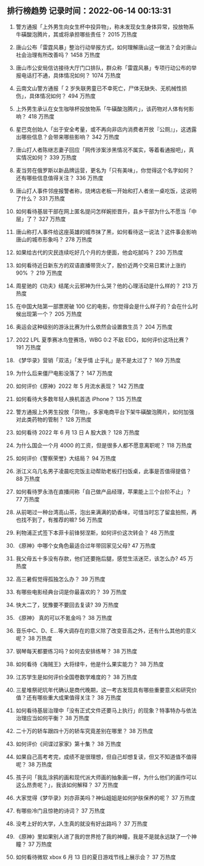 
## 排行榜趋势 记录时间：2022-06-14 00:13:31
  
  1. 警方通报「上外男生向女生杯中投异物」，称未发现女生身体异常，投放物系牛磺酸泡腾片，其或将承担哪些责任？ 2015 万热度
    
  2. 唐山公布「雷霆风暴」整治行动举报方式，如何理解唐山这一做法？会对唐山社会治理有所改善吗？ 1458 万热度
    
  3. 唐山市公安局信访接待大厅门口排队，群众称「雷霆风暴」专项行动公布的举报电话打不通，具体情况如何？ 1074 万热度
    
  4. 云南文山警方通报「 2 岁失联男童已不幸死亡，尸体无缺失、无机械性损伤」，具体情况如何？ 494 万热度
    
  5. 上外男生承认在女生咖啡杯投放物系「牛磺酸泡腾片」，该药物对人体有何影响？ 418 万热度
    
  6. 星巴克创始人「出于安全考量，或不再向非店内消费者开放『公厕』」，这透露出哪些信息？会带来哪些影响？ 342 万热度
    
  7. 唐山打人者陈继志妻子回应「网传涉案涉黑情况不属实，等着看通报吧」，真实情况如何？ 339 万热度
    
  8. 麦当劳在俄罗斯以新品牌运营，更名为「只有美味」，你觉得这个名字如何？还有哪些信息值得关注？ 336 万热度
    
  9. 唐山打人事件邻座报警者称，烧烤店老板一开始和打人者坐一桌吃饭，这说明了什么？ 331 万热度
    
  10. 如何看待基层干部在网上匿名提问怎样婉拒晋升，县乡干部为什么不愿当「中层」了？ 327 万热度
    
  11. 唐山称打人事件给这座英雄的城市抹了黑，如何看待这一说法？这件事会影响唐山的城市形象吗？ 278 万热度
    
  12. 如果给古代的灾民连续吃好几个月的方便面，他会吃腻吗？ 230 万热度
    
  13. 如何看待近日新东方的双语直播带货火了，股价近两个交易日累计上涨约 90% ？ 219 万热度
    
  14. 周星驰的《功夫》结尾火云邪神为什么哭？他的心理活动是什么样的？ 213 万热度
    
  15. 在中国大陆第一部票房破 100 亿的电影，你觉得会是什么样子的？会在什么时候出现第一个？ 205 万热度
    
  16. 奥运会这种级别的游泳比赛为什么依然会设置救生员？ 204 万热度
    
  17. 2022 LPL 夏季赛冰鸟登赛场，WBG 0:2 不敌 EDG，如何评价这场比赛？ 191 万热度
    
  18. 《梦华录》营销「双洁」「发乎情 止乎礼」是不是太过了？ 169 万热度
    
  19. 为什么后来僵尸电影没落了？ 147 万热度
    
  20. 如何评价《原神》2022 年 5 月流水表现？ 142 万热度
    
  21. 如何看待大多数年轻人换机首选 iPhone？ 135 万热度
    
  22. 警方通报上外男生投放「异物」，多家电商平台下架牛磺酸泡腾片，如何加强对此类药物的管制？ 128 万热度
    
  23. 如何看待 2022 年 6 月 13 日 A 股大跌？ 128 万热度
    
  24. 为什么国企一个月 4000 的工资，但是很多人都不愿意离职呢？ 118 万热度
    
  25. 如何评价《警察荣誉》大结局？ 94 万热度
    
  26. 浙江义乌几名男子凌晨吃完饭主动帮助老板打扫饭桌，此事是否值得提倡？ 88 万热度
    
  27. 如何看待罗永浩在直播间称「自己做产品经理，苹果能上三个台阶不止」？ 77 万热度
    
  28. 从前喝过一种台湾高山茶，泡出来满满的奶香味，可惜当时忘了留盒拍照，再也找不到了，有推荐的嘛? 56 万热度
    
  29. 利物浦正式签下本菲卡前锋努涅斯，如何评价这次转会？ 48 万热度
    
  30. 《原神》中哪个女角色最适合过年带回家见父母? 47 万热度
    
  31. 我父母五十多没有存款，他们还要拖后腿，感觉生活迷茫，该怎么办? 45 万热度
    
  32. 高三暑假觉得孤独怎么办？ 39 万热度
    
  33. 有哪些电影经典台词是你最喜欢的？ 39 万热度
    
  34. 快大二了，犹豫要不要回去复读? 39 万热度
    
  35. 《原神》 真的可以不氪金吗？ 38 万热度
    
  36. 音乐中C、D、E...等大调存在的意义除了改变音高之外，还有什么其他的意义呢？ 38 万热度
    
  37. 钢琴每天都要练习吗？如何去安排练琴？ 38 万热度
    
  38. 如何看待《海贼王》大将绿牛，他是什么果实能力？ 38 万热度
    
  39. 江苏学生是如何评价全国卷数学难度的？ 38 万热度
    
  40. 三星堆祭祀坑年代确认是商代晚期，这一考古发现具有哪些重要意义和研究价值？还有哪些重大成果值得关注？ 38 万热度
    
  41. 如何看待基层治理中「没有正式文件还要马上执行」的现象？特事特办与依法治理应当如何平衡？ 38 万热度
    
  42. 二十万的轿车跟四十万的轿车究竟差别在哪里？ 38 万热度
    
  43. 如何评价《间谍过家家》第十集？ 38 万热度
    
  44. 如果自己高考考完，成绩不是很理想，但自己却想复读，但又不知道值不值得呢？ 38 万热度
    
  45. 孩子问「我乱涂鸦的画和现代派大师画的抽象画一样，为什么他们的画作可以这么昂贵呢？」，我该如何解释？ 37 万热度
    
  46. 大家觉得《梦华录》刘亦菲美吗？神仙姐姐是如何护肤保养的呢？ 37 万热度
    
  47. 有哪些冷门且惊艳的诗词？ 37 万热度
    
  48. 没考上好的大学，人生真的就没有好出路吗？ 37 万热度
    
  49. 《原神》里如果别人进了我的世界抢了我的神瞳，我是不是就永远缺了一个神瞳？ 37 万热度
    
  50. 如何看待微软 xbox  6 月 13 日的夏日游戏节线上展示会？ 37 万热度
    